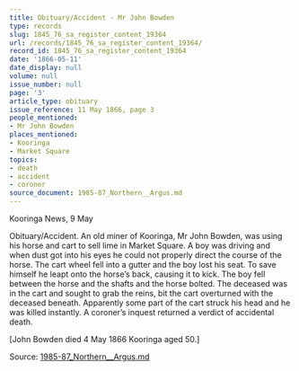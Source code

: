 ```yaml
---
title: Obituary/Accident - Mr John Bowden
type: records
slug: 1845_76_sa_register_content_19364
url: /records/1845_76_sa_register_content_19364/
record_id: 1845_76_sa_register_content_19364
date: '1866-05-11'
date_display: null
volume: null
issue_number: null
page: '3'
article_type: obituary
issue_reference: 11 May 1866, page 3
people_mentioned:
- Mr John Bowden
places_mentioned:
- Kooringa
- Market Square
topics:
- death
- accident
- coroner
source_document: 1985-87_Northern__Argus.md
---
```


Kooringa News, 9 May

Obituary/Accident.  An old miner of Kooringa, Mr John Bowden, was using his horse and cart to sell lime in Market Square.  A boy was driving and when dust got into his eyes he could not properly direct the course of the horse.  The cart wheel fell into a gutter and the boy lost his seat.  To save himself he leapt onto the horse’s back, causing it to kick.  The boy fell between the horse and the shafts and the horse bolted.  The deceased was in the cart and sought to grab the reins, bit the cart overturned with the deceased beneath.  Apparently some part of the cart struck his head and he was killed instantly.  A coroner’s inquest returned a verdict of accidental death.

[John Bowden died 4 May 1866 Kooringa aged 50.]

Source: [1985-87_Northern__Argus.md](/downloads/markdown/1985-87_Northern__Argus.md)
